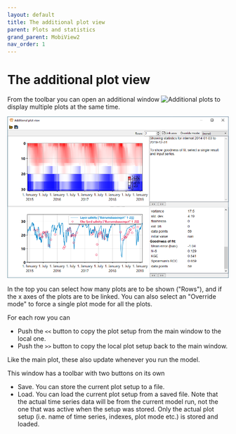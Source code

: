 ```yaml
---
layout: default
title: The additional plot view
parent: Plots and statistics
grand_parent: MobiView2
nav_order: 1
---
```


# The additional plot view

From the toolbar you can open an additional window ![Additional plots](../img/ViewMorePlots.png) to display multiple plots at the same time.

![Additional plots](../img/mobiview/additionalplots.png)

In the top you can select how many plots are to be shown ("Rows"), and if the x axes of the plots are to be linked. You can also select an "Override mode" to force a single plot mode for all the plots.

For each row you can
- Push the `<<` button to copy the plot setup from the main window to the local one.
- Push the `>>` button to copy the local plot setup back to the main window.

Like the main plot, these also update whenever you run the model.

This window has a toolbar with two buttons on its own
- Save. You can store the current plot setup to a file.
- Load. You can load the current plot setup from a saved file. Note that the actual time series data will be from the current model run, not the one that was active when the setup was stored. Only the actual plot setup (i.e. name of time series, indexes, plot mode etc.) is stored and loaded.
